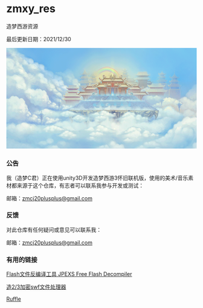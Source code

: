 # zmxy_res
造梦西游资源

最后更新日期：2021/12/30

![BG](https://github.com/zmcj21/zmxy_res/blob/main/docs/level_static_1_bg.png)

### 公告

我（造梦C君）正在使用unity3D开发造梦西游3怀旧联机版，使用的美术/音乐素材都来源于这个仓库，有志者可以联系我参与开发或测试：

邮箱：zmcj20plusplus@gmail.com

### 反馈

对此仓库有任何疑问或意见可以联系我：

邮箱：zmcj20plusplus@gmail.com

### 有用的链接

[Flash文件反编译工具 JPEXS Free Flash Decompiler](https://github.com/jindrapetrik/jpexs-decompiler)

[造2/3加密swf文件处理器](https://github.com/jbji/ZaoMeng_JourneyToTheWest_3_4399_Flash_Utility)

[Ruffle](https://github.com/ruffle-rs/ruffle)
